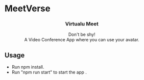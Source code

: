 # MeetVerse
<p align="center"> 
  <h3 align="center">Virtualu Meet</h3>

  <p align="center">
    Don't be shy!
    <br />  
     A Video Conference App where you can use your avatar.
    <br />
  </p>
</p>

<!-- TABLE OF CONTENTS -->

## Usage
* Run npm install.
* Run "npm run start" to start the app  .
 
